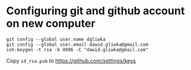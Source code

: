 Configuring git and github account on new computer
======================

    git config --global user.name dgliwka
    git config --global user.email dawid.gliwka@gmail.com
    ssh-keygen -t rsa -b 4096 -C "dawid.gliwka@gmail.com"

Copy `id_rsa.pub` to https://github.com/settings/keys
